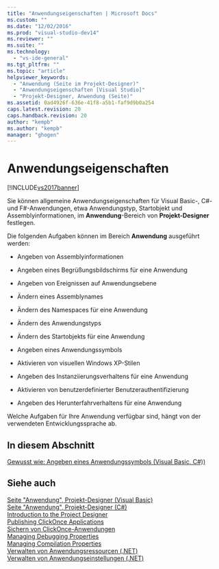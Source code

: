 ```yaml
---
title: "Anwendungseigenschaften | Microsoft Docs"
ms.custom: ""
ms.date: "12/02/2016"
ms.prod: "visual-studio-dev14"
ms.reviewer: ""
ms.suite: ""
ms.technology: 
  - "vs-ide-general"
ms.tgt_pltfrm: ""
ms.topic: "article"
helpviewer_keywords: 
  - "Anwendung (Seite im Projekt-Designer)"
  - "Anwendungseigenschaften [Visual Studio]"
  - "Projekt-Designer, Anwendung (Seite)"
ms.assetid: 0ad4926f-636e-41f8-a5b1-faf9d9b0a254
caps.latest.revision: 20
caps.handback.revision: 20
author: "kempb"
ms.author: "kempb"
manager: "ghogen"
---
```

# Anwendungseigenschaften
[!INCLUDE[vs2017banner](../code-quality/includes/vs2017banner.md)]

Sie können allgemeine Anwendungseigenschaften für Visual Basic\-, C\#\- und F\#\-Anwendungen, etwa Anwendungstyp, Startobjekt und Assemblyinformationen, im **Anwendung**\-Bereich von **Projekt\-Designer** festlegen.  
  
 Die folgenden Aufgaben können im Bereich **Anwendung** ausgeführt werden:  
  
-   Angeben von Assemblyinformationen  
  
-   Angeben eines Begrüßungsbildschirms für eine Anwendung  
  
-   Angeben von Ereignissen auf Anwendungsebene  
  
-   Ändern eines Assemblynames  
  
-   Ändern des Namespaces für eine Anwendung  
  
-   Ändern des Anwendungstyps  
  
-   Ändern des Startobjekts für eine Anwendung  
  
-   Angeben eines Anwendungssymbols  
  
-   Aktivieren von visuellen Windows XP\-Stilen  
  
-   Angeben des Instanziierungsverhaltens für eine Anwendung  
  
-   Aktivieren von benutzerdefinierter Benutzerauthentifizierung  
  
-   Angeben des Herunterfahrverhaltens für eine Anwendung  
  
 Welche Aufgaben für Ihre Anwendung verfügbar sind, hängt von der verwendeten Entwicklungssprache ab.  
  
## In diesem Abschnitt  
 [Gewusst wie: Angeben eines Anwendungssymbols \(Visual Basic, C\#\)\)](../ide/how-to-specify-an-application-icon-visual-basic-csharp.md)  
  
## Siehe auch  
 [Seite "Anwendung", Projekt\-Designer \(Visual Basic\)](../ide/reference/application-page-project-designer-visual-basic.md)   
 [Seite "Anwendung", Projekt\-Designer \(C\#\)](../ide/reference/application-page-project-designer-csharp.md)   
 [Introduction to the Project Designer](http://msdn.microsoft.com/de-de/898dd854-c98d-430c-ba1b-a913ce3c73d7)   
 [Publishing ClickOnce Applications](../deployment/publishing-clickonce-applications.md)   
 [Sichern von ClickOnce\-Anwendungen](../deployment/securing-clickonce-applications.md)   
 [Managing Debugging Properties](http://msdn.microsoft.com/de-de/92474d16-e7fe-4fac-9287-6bd6b3a7eb68)   
 [Managing Compilation Properties](http://msdn.microsoft.com/de-de/94308881-f10f-4caf-a729-f1028e596a2c)   
 [Verwalten von Anwendungsressourcen \(.NET\)](../ide/managing-application-resources-dotnet.md)   
 [Verwalten von Anwendungseinstellungen \(.NET\)](../ide/managing-application-settings-dotnet.md)
